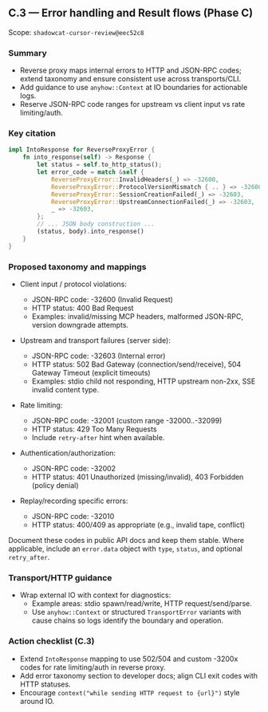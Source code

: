## C.3 — Error handling and Result flows (Phase C)

Scope: `shadowcat-cursor-review@eec52c8`

### Summary
- Reverse proxy maps internal errors to HTTP and JSON-RPC codes; extend taxonomy and ensure consistent use across transports/CLI.
- Add guidance to use `anyhow::Context` at IO boundaries for actionable logs.
- Reserve JSON-RPC code ranges for upstream vs client input vs rate limiting/auth.

### Key citation
```1366:1392:shadowcat-cursor-review/src/proxy/reverse.rs
impl IntoResponse for ReverseProxyError {
    fn into_response(self) -> Response {
        let status = self.to_http_status();
        let error_code = match &self {
            ReverseProxyError::InvalidHeaders(_) => -32600,
            ReverseProxyError::ProtocolVersionMismatch { .. } => -32600,
            ReverseProxyError::SessionCreationFailed(_) => -32603,
            ReverseProxyError::UpstreamConnectionFailed(_) => -32603,
            _ => -32603,
        };
        // ... JSON body construction ...
        (status, body).into_response()
    }
}
```

### Proposed taxonomy and mappings
- Client input / protocol violations:
  - JSON-RPC code: -32600 (Invalid Request)
  - HTTP status: 400 Bad Request
  - Examples: invalid/missing MCP headers, malformed JSON-RPC, version downgrade attempts.

- Upstream and transport failures (server side):
  - JSON-RPC code: -32603 (Internal error)
  - HTTP status: 502 Bad Gateway (connection/send/receive), 504 Gateway Timeout (explicit timeouts)
  - Examples: stdio child not responding, HTTP upstream non-2xx, SSE invalid content type.

- Rate limiting:
  - JSON-RPC code: -32001 (custom range -32000..-32099)
  - HTTP status: 429 Too Many Requests
  - Include `retry-after` hint when available.

- Authentication/authorization:
  - JSON-RPC code: -32002
  - HTTP status: 401 Unauthorized (missing/invalid), 403 Forbidden (policy denial)

- Replay/recording specific errors:
  - JSON-RPC code: -32010
  - HTTP status: 400/409 as appropriate (e.g., invalid tape, conflict)

Document these codes in public API docs and keep them stable. Where applicable, include an `error.data` object with `type`, `status`, and optional `retry_after`.

### Transport/HTTP guidance
- Wrap external IO with context for diagnostics:
  - Example areas: stdio spawn/read/write, HTTP request/send/parse.
  - Use `anyhow::Context` or structured `TransportError` variants with cause chains so logs identify the boundary and operation.

### Action checklist (C.3)
- Extend `IntoResponse` mapping to use 502/504 and custom -3200x codes for rate limiting/auth in reverse proxy.
- Add error taxonomy section to developer docs; align CLI exit codes with HTTP statuses.
- Encourage `context("while sending HTTP request to {url}")` style around IO.
